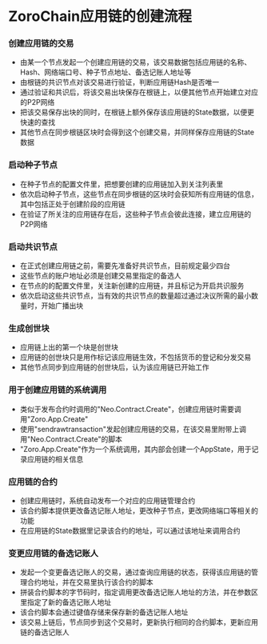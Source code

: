 # ZoroChain应用链的创建流程
### 创建应用链的交易
* 由某一个节点发起一个创建应用链的交易，该交易数据包括应用链的名称、Hash、网络端口号、种子节点地址、备选记账人地址等
* 由根链的共识节点对该交易进行验证，判断应用链Hash是否唯一
* 通过验证和共识后，将该交易出块保存在根链上，以便其他节点开始建立对应的P2P网络
* 把该交易保存出块的同时，在根链上额外保存该应用链的State数据，以便更快速的查找
* 其他节点在同步根链区块时会得到这个创建交易，并同样保存应用链的State数据

### 启动种子节点
* 在种子节点的配置文件里，把想要创建的应用链加入到关注列表里
* 依次启动种子节点，这些节点在同步根链的区块时会获知所有应用链的信息，其中包括正处于创建阶段的应用链
* 在验证了所关注的应用链存在后，这些种子节点会彼此连接，建立应用链的P2P网络

### 启动共识节点
* 在正式创建应用链之前，需要先准备好共识节点，目前规定最少四台
* 这些节点的账户地址必须是创建交易里指定的备选人
* 在节点的的配置文件里，关注新创建的应用链，并且标记为开启共识服务
* 依次启动这些共识节点，当有效的共识节点的数量超过通过决议所需的最小数量时，开始广播出块

### 生成创世块
* 应用链上出的第一个块是创世块
* 应用链的创世块只是用作标记该应用链生效，不包括货币的登记和分发交易 
* 其他节点同步到应用链的创世块后，认为该应用链已开始工作

### 用于创建应用链的系统调用
* 类似于发布合约时调用的"Neo.Contract.Create"，创建应用链时需要调用"Zoro.App.Create"
* 使用"sendrawtransaction"发起创建应用链的交易，在该交易里附带上调用"Neo.Contract.Create"的脚本
* "Zoro.App.Create"作为一个系统调用，其内部会创建一个AppState，用于记录应用链的相关信息

### 应用链的合约
* 创建应用链时，系统自动发布一个对应的应用链管理合约
* 该合约脚本提供更改备选记账人地址，更改种子节点，更改网络端口等相关的功能
* 在应用链的State数据里记录该合约的地址，可以通过该地址来调用合约

### 变更应用链的备选记账人
* 发起一个变更备选记账人的交易，通过查询应用链的状态，获得该应用链的管理合约地址，并在交易里执行该合约的脚本
* 拼装合约脚本的字节码时，指定调用更改备选记账人地址的方法，并在参数区里指定了新的备选记账人地址
* 该合约脚本会通过键值存储来保存新的备选记账人地址
* 该交易上链后，节点同步到这个交易时，更新执行相同的合约脚本，更新应用链的备选记账人